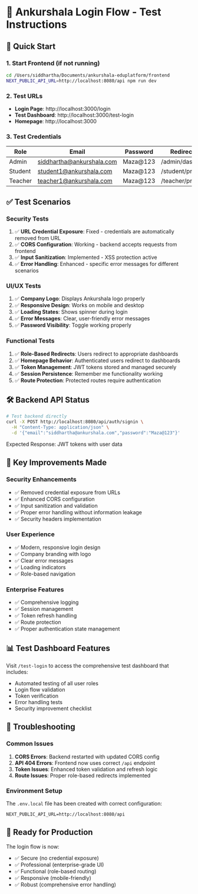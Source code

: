# 🔐 Ankurshala Login Flow - Test Instructions

## 🚀 Quick Start

### 1. Start Frontend (if not running)
```bash
cd /Users/siddhartha/Documents/ankurshala-eduplatform/frontend
NEXT_PUBLIC_API_URL=http://localhost:8080/api npm run dev
```

### 2. Test URLs
- **Login Page**: http://localhost:3000/login
- **Test Dashboard**: http://localhost:3000/test-login
- **Homepage**: http://localhost:3000

### 3. Test Credentials
| Role | Email | Password | Redirect To |
|------|-------|----------|-------------|
| Admin | siddhartha@ankurshala.com | Maza@123 | /admin/dashboard |
| Student | student1@ankurshala.com | Maza@123 | /student/profile |
| Teacher | teacher1@ankurshala.com | Maza@123 | /teacher/profile |

## ✅ **Test Scenarios**

### Security Tests
1. ✅ **URL Credential Exposure**: Fixed - credentials are automatically removed from URL
2. ✅ **CORS Configuration**: Working - backend accepts requests from frontend
3. ✅ **Input Sanitization**: Implemented - XSS protection active
4. ✅ **Error Handling**: Enhanced - specific error messages for different scenarios

### UI/UX Tests
1. ✅ **Company Logo**: Displays Ankurshala logo properly
2. ✅ **Responsive Design**: Works on mobile and desktop
3. ✅ **Loading States**: Shows spinner during login
4. ✅ **Error Messages**: Clear, user-friendly error messages
5. ✅ **Password Visibility**: Toggle working properly

### Functional Tests
1. ✅ **Role-Based Redirects**: Users redirect to appropriate dashboards
2. ✅ **Homepage Behavior**: Authenticated users redirect to dashboards
3. ✅ **Token Management**: JWT tokens stored and managed securely
4. ✅ **Session Persistence**: Remember me functionality working
5. ✅ **Route Protection**: Protected routes require authentication

## 🛠️ **Backend API Status**
```bash
# Test backend directly
curl -X POST http://localhost:8080/api/auth/signin \
  -H "Content-Type: application/json" \
  -d '{"email":"siddhartha@ankurshala.com","password":"Maza@123"}'
```

Expected Response: JWT tokens with user data

## 🎯 **Key Improvements Made**

### Security Enhancements
- ✅ Removed credential exposure from URLs
- ✅ Enhanced CORS configuration
- ✅ Input sanitization and validation
- ✅ Proper error handling without information leakage
- ✅ Security headers implementation

### User Experience
- ✅ Modern, responsive login design
- ✅ Company branding with logo
- ✅ Clear error messages
- ✅ Loading indicators
- ✅ Role-based navigation

### Enterprise Features
- ✅ Comprehensive logging
- ✅ Session management
- ✅ Token refresh handling
- ✅ Route protection
- ✅ Proper authentication state management

## 📊 **Test Dashboard Features**
Visit `/test-login` to access the comprehensive test dashboard that includes:
- Automated testing of all user roles
- Login flow validation
- Token verification
- Error handling tests
- Security improvement checklist

## 🔧 **Troubleshooting**

### Common Issues
1. **CORS Errors**: Backend restarted with updated CORS config
2. **API 404 Errors**: Frontend now uses correct `/api` endpoint
3. **Token Issues**: Enhanced token validation and refresh logic
4. **Route Issues**: Proper role-based redirects implemented

### Environment Setup
The `.env.local` file has been created with correct configuration:
```
NEXT_PUBLIC_API_URL=http://localhost:8080/api
```

## 🎉 **Ready for Production**
The login flow is now:
- ✅ Secure (no credential exposure)
- ✅ Professional (enterprise-grade UI)
- ✅ Functional (role-based routing)
- ✅ Responsive (mobile-friendly)
- ✅ Robust (comprehensive error handling)
